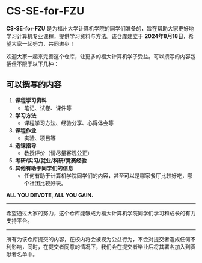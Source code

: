 # CS-SE-for-FZU

**CS-SE-for-FZU** 是为福州大学计算机学院的同学们准备的，旨在帮助大家更好地学习计算机专业课程，提供学习资料与方法。该仓库建立于 **2024年8月18日**，希望大家一起努力，共同进步！

欢迎大家一起来完善这个仓库，让更多的福大计算机学子受益。可以撰写的内容包括但不限于以下几种：

## 可以撰写的内容

1. **课程学习资料**
   - 笔记、试卷、课件等
2. **学习方法**
   - 课程学习方法、经验分享、心得体会等
3. **课程作业**
   - 实验、项目等
4. **选课指导**
   - 教授评价（请尽量客观公正）
5. **考研/实习/就业/科研/竞赛经验**
6. **其他有助于同学们的信息**
   - 任何有助于计算机学院同学们的内容，甚至可以是哪家餐厅比较好吃，哪个社团比较好玩。



**ALL YOU DEVOTE, ALL YOU GAIN.**

---

希望通过大家的努力，这个仓库能够成为福大计算机学院同学们学习和成长的有力支持平台。

---
所有为该仓库提交的内容，在校内将会被视为公益行为，不会对提交者造成任何不利影响，同时，在提交者同意的情况下，我们会在提交者毕业后将其署名加入到贡献者名单中。